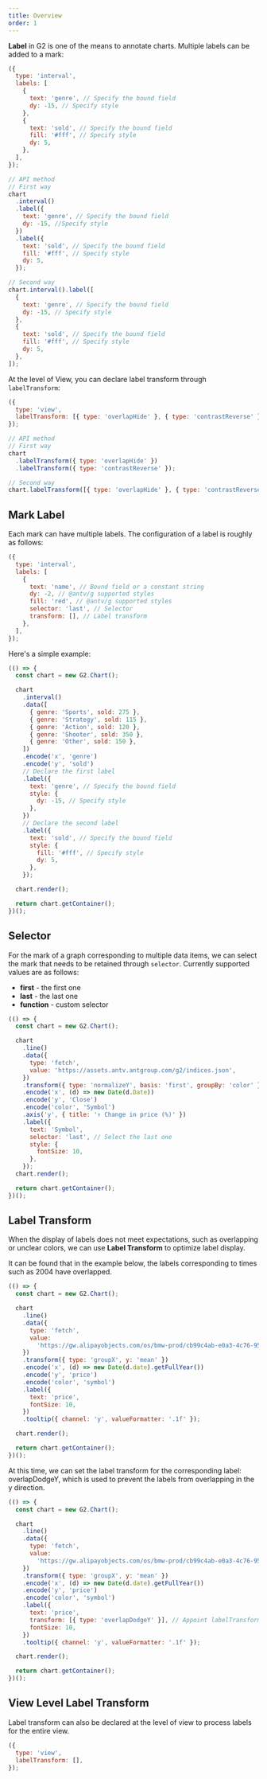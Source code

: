 ```yaml
---
title: Overview
order: 1
---
```


**Label** in G2 is one of the means to annotate charts. Multiple labels can be added to a mark:

```js
({
  type: 'interval',
  labels: [
    {
      text: 'genre', // Specify the bound field
      dy: -15, // Specify style
    },
    {
      text: 'sold', // Specify the bound field
      fill: '#fff', // Specify style
      dy: 5,
    },
  ],
});
```

```js
// API method
// First way
chart
  .interval()
  .label({
    text: 'genre', // Specify the bound field
    dy: -15, //Specify style
  })
  .label({
    text: 'sold', // Specify the bound field
    fill: '#fff', // Specify style
    dy: 5,
  });

// Second way
chart.interval().label([
  {
    text: 'genre', // Specify the bound field
    dy: -15, // Specify style
  },
  {
    text: 'sold', // Specify the bound field
    fill: '#fff', // Specify style
    dy: 5,
  },
]);
```

At the level of View, you can declare label transform through `labelTransform`:

```js
({
  type: 'view',
  labelTransform: [{ type: 'overlapHide' }, { type: 'contrastReverse' }],
});
```

```js
// API method
// First way
chart
  .labelTransform({ type: 'overlapHide' })
  .labelTransform({ type: 'contrastReverse' });

// Second way
chart.labelTransform([{ type: 'overlapHide' }, { type: 'contrastReverse' }]);
```

## Mark Label

Each mark can have multiple labels. The configuration of a label is roughly as follows:

```js
({
  type: 'interval',
  labels: [
    {
      text: 'name', // Bound field or a constant string
      dy: -2, // @antv/g supported styles
      fill: 'red', // @antv/g supported styles
      selector: 'last', // Selector
      transform: [], // Label transform
    },
  ],
});
```

Here's a simple example:

```js | ob
(() => {
  const chart = new G2.Chart();

  chart
    .interval()
    .data([
      { genre: 'Sports', sold: 275 },
      { genre: 'Strategy', sold: 115 },
      { genre: 'Action', sold: 120 },
      { genre: 'Shooter', sold: 350 },
      { genre: 'Other', sold: 150 },
    ])
    .encode('x', 'genre')
    .encode('y', 'sold')
    // Declare the first label
    .label({
      text: 'genre', // Specify the bound field
      style: {
        dy: -15, // Specify style
      },
    })
    // Declare the second label
    .label({
      text: 'sold', // Specify the bound field
      style: {
        fill: '#fff', // Specify style
        dy: 5,
      },
    });

  chart.render();

  return chart.getContainer();
})();
```

## Selector

For the mark of a graph corresponding to multiple data items, we can select the mark that needs to be retained through `selector`. Currently supported values ​​are as follows:

- **first** - the first one
- **last** - the last one
- **function** - custom selector

```js | ob
(() => {
  const chart = new G2.Chart();

  chart
    .line()
    .data({
      type: 'fetch',
      value: 'https://assets.antv.antgroup.com/g2/indices.json',
    })
    .transform({ type: 'normalizeY', basis: 'first', groupBy: 'color' })
    .encode('x', (d) => new Date(d.Date))
    .encode('y', 'Close')
    .encode('color', 'Symbol')
    .axis('y', { title: '↑ Change in price (%)' })
    .label({
      text: 'Symbol',
      selector: 'last', // Select the last one
      style: {
        fontSize: 10,
      },
    });
  chart.render();

  return chart.getContainer();
})();
```

## Label Transform

When the display of labels does not meet expectations, such as overlapping or unclear colors, we can use **Label Transform** to optimize label display.

It can be found that in the example below, the labels corresponding to times such as 2004 have overlapped.

```js | ob
(() => {
  const chart = new G2.Chart();

  chart
    .line()
    .data({
      type: 'fetch',
      value:
        'https://gw.alipayobjects.com/os/bmw-prod/cb99c4ab-e0a3-4c76-9586-fe7fa2ff1a8c.csv',
    })
    .transform({ type: 'groupX', y: 'mean' })
    .encode('x', (d) => new Date(d.date).getFullYear())
    .encode('y', 'price')
    .encode('color', 'symbol')
    .label({
      text: 'price',
      fontSize: 10,
    })
    .tooltip({ channel: 'y', valueFormatter: '.1f' });

  chart.render();

  return chart.getContainer();
})();
```

At this time, we can set the label transform for the corresponding label: overlapDodgeY, which is used to prevent the labels from overlapping in the y direction.

```js | ob
(() => {
  const chart = new G2.Chart();

  chart
    .line()
    .data({
      type: 'fetch',
      value:
        'https://gw.alipayobjects.com/os/bmw-prod/cb99c4ab-e0a3-4c76-9586-fe7fa2ff1a8c.csv',
    })
    .transform({ type: 'groupX', y: 'mean' })
    .encode('x', (d) => new Date(d.date).getFullYear())
    .encode('y', 'price')
    .encode('color', 'symbol')
    .label({
      text: 'price',
      transform: [{ type: 'overlapDodgeY' }], // Appoint labelTransform
      fontSize: 10,
    })
    .tooltip({ channel: 'y', valueFormatter: '.1f' });

  chart.render();

  return chart.getContainer();
})();
```

## View Level Label Transform

Label transform can also be declared at the level of view to process labels for the entire view.

```js
({
  type: 'view',
  labelTransform: [],
});
```
